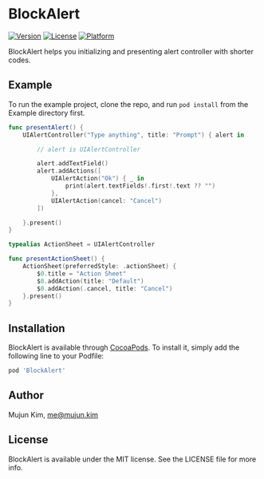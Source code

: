 # BlockAlert

[![Version](https://img.shields.io/cocoapods/v/BlockAlert.svg?style=flat)](https://cocoapods.org/pods/BlockAlert)
[![License](https://img.shields.io/cocoapods/l/BlockAlert.svg?style=flat)](https://cocoapods.org/pods/BlockAlert)
[![Platform](https://img.shields.io/cocoapods/p/BlockAlert.svg?style=flat)](https://cocoapods.org/pods/BlockAlert)

BlockAlert helps you initializing and presenting alert controller with shorter codes.

## Example

To run the example project, clone the repo, and run `pod install` from the Example directory first.

```swift
func presentAlert() {
    UIAlertController("Type anything", title: "Prompt") { alert in

        // alert is UIAlertController

        alert.addTextField()
        alert.addActions([
            UIAlertAction("Ok") { _ in
                print(alert.textFields!.first!.text ?? "")
            },
            UIAlertAction(cancel: "Cancel")
        ])

    }.present()
}
```

```swift
typealias ActionSheet = UIAlertController

func presentActionSheet() {
    ActionSheet(preferredStyle: .actionSheet) {
        $0.title = "Action Sheet"
        $0.addAction(title: "Default")
        $0.addAction(.cancel, title: "Cancel")
    }.present()
}
```

## Installation

BlockAlert is available through [CocoaPods](https://cocoapods.org). To install
it, simply add the following line to your Podfile:

```ruby
pod 'BlockAlert'
```

## Author

Mujun Kim, me@mujun.kim

## License

BlockAlert is available under the MIT license. See the LICENSE file for more info.
